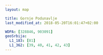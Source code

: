 ```yaml
---
layout: map

title: Gornje Podunavlje
last_modified_at: 2018-05-20T16:01:47+02:00

WDPA: [328846, 903091]
geoSrbija:
  L1_183: [81]
  L1_362: [39, 40, 41, 42, 43]
---
```


